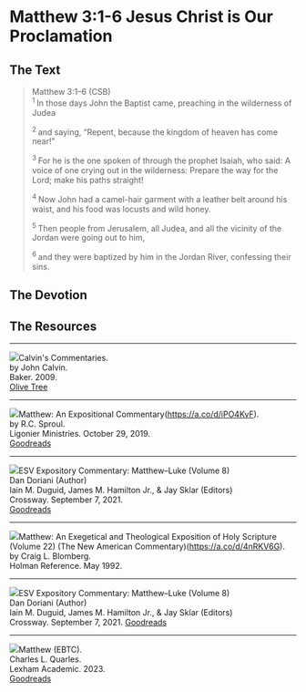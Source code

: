 # Matthew 3:1-6 Jesus Christ is Our Proclamation

## The Text

>Matthew 3:1–6 (CSB)  
><sup> 1 </sup> In those days John the Baptist came, preaching in the wilderness of Judea 
>
><sup> 2 </sup> and saying, “Repent, because the kingdom of heaven has come near!” 
>
><sup> 3 </sup> For he is the one spoken of through the prophet Isaiah, who said: A voice of one crying out in the wilderness: Prepare the way for the Lord; make his paths straight! 
>
><sup> 4 </sup> Now John had a camel-hair garment with a leather belt around his waist, and his food was locusts and wild honey. 
>
><sup> 5 </sup> Then people from Jerusalem, all Judea, and all the vicinity of the Jordan were going out to him, 
>
><sup> 6 </sup> and they were baptized by him in the Jordan River, confessing their sins.

## The Devotion




## The Resources

<hr style="clear:both;">

<img src="/images/commentary-calvin-set-portrait.jpg">Calvin's Commentaries.  
by John Calvin.  
Baker. 2009.  
[Olive Tree](https://www.olivetree.com/store/product.php?productid=17517)

<hr style="clear:both;">

<img src="/images/commentary-matthew-sproul.jpg">Matthew: An Expositional Commentary(https://a.co/d/iPO4KvF).  
by R.C. Sproul.  
Ligonier Ministries. October 29, 2019.  
[Goodreads](https://www.goodreads.com/book/show/14453116-matthew?ac=1&from_search=true&qid=1gLpP1i9jq&rank=1)

<hr style="clear:both;">

<img src="/images/commentary-esv-expository-set.jpg">ESV Expository Commentary: Matthew–Luke (Volume 8)  
Dan Doriani (Author)  
Iain M. Duguid, James M. Hamilton Jr., & Jay Sklar (Editors)  
Crossway. September 7, 2021.  
[Goodreads](https://www.goodreads.com/book/show/50611048-esv-expository-commentary-volume-8?ac=1&from_search=true&qid=KXgplk0Joa&rank=1)

<hr style="clear:both;">

<img src="/images/commentary-matthew-nac-blomberg.jpg">Matthew: An Exegetical and Theological Exposition of Holy Scripture (Volume 22) (The New American Commentary)(https://a.co/d/4nRKV6G).  
by Craig L. Blomberg.  
Holman Reference. May 1992.

<hr style="clear:both;">

<img src="/images/commentary-matthew-luke-esv.jpg">ESV Expository Commentary: Matthew–Luke (Volume 8)  
Dan Doriani (Author)  
Iain M. Duguid, James M. Hamilton Jr., & Jay Sklar (Editors)  
Crossway. September 7, 2021.
[Goodreads](https://www.goodreads.com/book/show/50611048-esv-expository-commentary-volume-8?from_search=true&from_srp=true&qid=FBpWi6R83q&rank=1)

<hr style="clear:both;">

<img src="/images/commentary-matthew-ebtc-quarles.jpg
">Matthew (EBTC).  
Charles L. Quarles.  
Lexham Academic. 2023.  
[Goodreads](https://www.goodreads.com/book/show/62157376-matthew?from_search=true&from_srp=true&qid=dbeLIqrV0q&rank=4)
